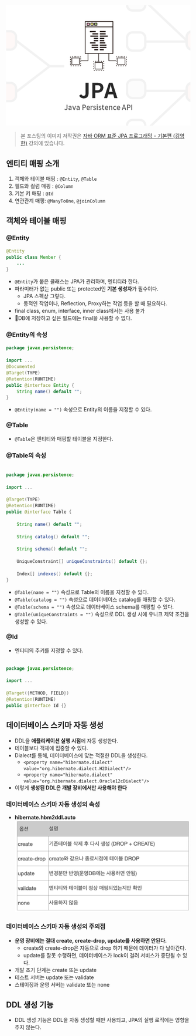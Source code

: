 ![김영한-JPA](https://raw.githubusercontent.com/oasis791/blog-posting/main/JPA/%EC%9E%90%EB%B0%94_ORM_%ED%91%9C%EC%A4%80_JPA_%ED%94%84%EB%A1%9C%EA%B7%B8%EB%9E%98%EB%B0%8D/JPA%EB%A9%94%EC%9D%B8.png)

> 본 포스팅의 이미지 저작권은 [자바 ORM 표준 JPA 프로그래밍 - 기본편 (김영한)](https://www.inflearn.com/course/ORM-JPA-Basic) 강의에 있습니다.

## 엔티티 매핑 소개
1. 객체와 테이블 매핑 : `@Entity`, `@Table`
2. 필드와 컬럼 매핑 : `@Column`
3. 기본 키 매핑 : `@Id`
4. 연관관계 매핑: `@ManyToOne`, `@joinColumn`

## 객체와 테이블 매핑
### @Entity
```java
@Entity
public class Member {
	...
}
```
- `@Entity`가 붙은 클래스는 JPA가 관리하며, 엔티티라 한다.
- 파라미터가 없는 public 또는 protected인 **기본 생성자**가 필수이다.
	- JPA 스펙상 그렇다.
	- 동적인 작업이나, Reflection, Proxy하는 작업 등을 할 때 필요하다.
- final class, enum, interface, inner class에서는 사용 불가
- DB에 저장하고 싶은 필드에는 final을 사용할 수 없다.

### @Entity의 속성
```java
package javax.persistence;  
  
import ...
@Documented  
@Target(TYPE)  
@Retention(RUNTIME)  
public @interface Entity {  
	String name() default "";  
}
```
- `@Entity(name = "")` 속성으로 Entity의 이름을 지정할 수 있다.

### @Table
- `@Table`은 엔티티와 매핑할 테이블을 지정한다.

### @Table의 속성
```java

package javax.persistence;  
  
import ...  
  
@Target(TYPE)  
@Retention(RUNTIME)  
public @interface Table {  
  
	String name() default "";  
	
	String catalog() default "";  
	  
	String schema() default "";  
	  
	UniqueConstraint[] uniqueConstraints() default {};  
	  
	Index[] indexes() default {};  
}
```
- `@Table(name = "")` 속성으로 Table의 이름을 지정할 수 있다.
- `@Table(catalog = "")` 속성으로 데이터베이스 catalog를 매핑할 수 있다.
- `@Table(schema = "")` 속성으로 데이터베이스 schema를 매핑할 수 있다.
- `@Table(uniqueConstraints = "")` 속성으로 DDL 생성 시에 유니크 제약 조건을 생성할 수 있다.

### @Id
- 엔티티의 주키를 지정할 수 있다.
```java

package javax.persistence;  
  
import ...
  
@Target({METHOD, FIELD})  
@Retention(RUNTIME)  
public @interface Id {}
```

## 데이터베이스 스키마 자동 생성
- DDL을 **애플리케이션 실행 시점**에 자동 생성한다.
- 테이블보다 객체에 집중할 수 있다.
- Dialect를 통해, 데이터베이스에 맞는 적절한 DDL을 생성한다.
	- `<property name="hibernate.dialect" value="org.hibernate.dialect.H2Dialect"/>`
	- <property name="hibernate.dialect" value="org.hibernate.dialect.H2Dialect"/>`<property name="hibernate.dialect" value="org.hibernate.dialect.Oracle12cDialect"/>`
- 이렇게 **생성된 DDL은 개발 장비에서만 사용해야 한다**

### 데이터베이스 스키마 자동 생성의 속성
- **hibernate.hbm2ddl.auto**
![데이터베이스 스키마 자동 생성 - 속성](https://raw.githubusercontent.com/oasis791/blog-posting/main/JPA/%EC%9E%90%EB%B0%94_ORM_%ED%91%9C%EC%A4%80_JPA_%ED%94%84%EB%A1%9C%EA%B7%B8%EB%9E%98%EB%B0%8D/4.%EC%97%94%ED%8B%B0%ED%8B%B0%20%EB%A7%A4%ED%95%91/1/%EB%8D%B0%EC%9D%B4%ED%84%B0%EB%B2%A0%EC%9D%B4%EC%8A%A4%20%EC%8A%A4%ED%82%A4%EB%A7%88%20%EC%9E%90%EB%8F%99%20%EC%83%9D%EC%84%B1%20-%20%EC%86%8D%EC%84%B1.png)

### 데이터베이스 스키마 자동 생성의 주의점
- **운영 장비에는 절대 create, create-drop, update를 사용하면 안된다.**
	- create와 create-drop은 자동으로 drop 하기 때문에 데이터가 다 날아간다.
	- update를 잘못 수행하면, 데이터베이스가 lock이 걸려 서비스가 중단될 수 있다.
- 개발 초기 단계는 create 또는 update
- 테스트 서버는 update 또는 validate
- 스테이징과 운영 서버는 validate 또는 none

## DDL 생성 기능
- DDL 생성 기능은 DDL을 자동 생성할 때만 사용되고, JPA의 실행 로직에는 영향을 주지 않는다.

